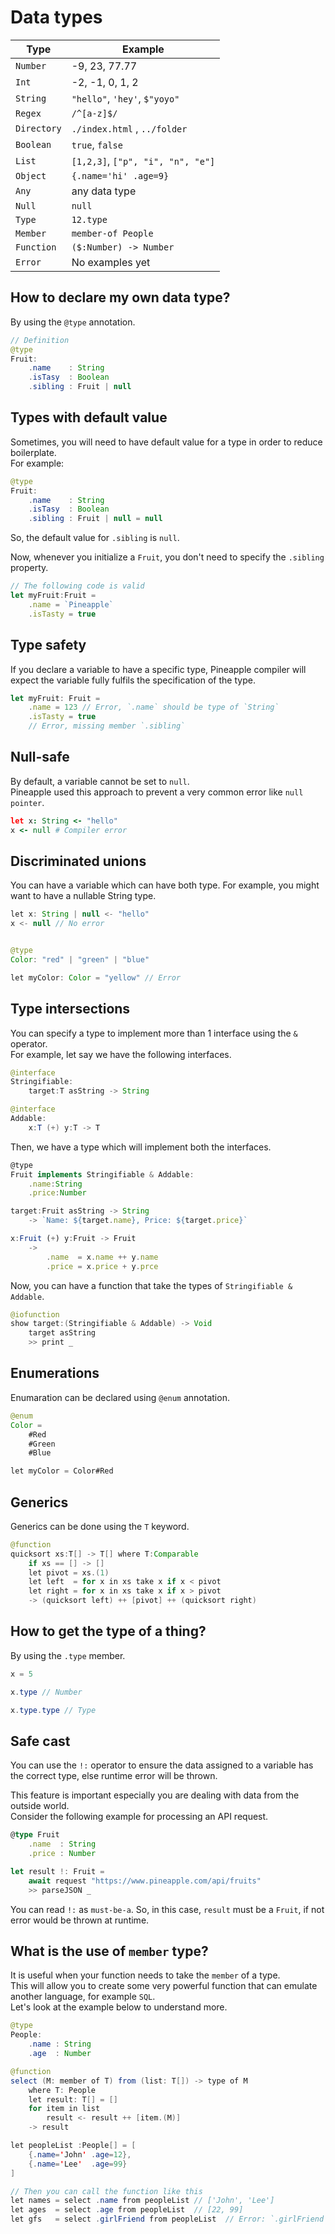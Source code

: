 # Data types

|Type|Example|  
|--|--|  
|`Number`|-9, 23, 77.77|
|`Int`|-2, -1, 0, 1, 2|
|`String`|`"hello"`, `'hey'`, `$"yoyo"`|
|`Regex`|`/^[a-z]$/`|
|`Directory`|`./index.html` , `../folder`|
|`Boolean`|`true`, `false`|
|`List`|`[1,2,3]`, `["p", "i", "n", "e"]`|
|`Object`|`{.name='hi' .age=9}`|
|`Any`|any data type|
|`Null`|`null`|
|`Type`|`12.type`|
|`Member`|`member-of People`|
|`Function`|`($:Number) -> Number`|
|`Error`|No examples yet|


## How to declare my own data type?
By using the `@type` annotation.
```java
// Definition
@type 
Fruit:
    .name    : String
    .isTasy  : Boolean
    .sibling : Fruit | null
```

## Types with default value
Sometimes, you will need to have default value for a type in order to reduce boilerplate.  
For example:
```java
@type
Fruit:
    .name    : String
    .isTasy  : Boolean
    .sibling : Fruit | null = null
```
So, the default value for `.sibling` is `null`.

Now, whenever you initialize a `Fruit`, you don't need to specify the `.sibling` property.
```js
// The following code is valid
let myFruit:Fruit = 
    .name = `Pineapple`
    .isTasty = true
```

## Type safety
If you declare a variable to have a specific type, Pineapple compiler will expect the variable fully fulfils the specification of the type.
```js
let myFruit: Fruit = 
    .name = 123 // Error, `.name` should be type of `String`
    .isTasty = true
    // Error, missing member `.sibling`
```


## Null-safe
By default, a variable cannot be set to `null`.  
Pineapple used this approach to prevent a very common error like `null pointer`.
```coffee
let x: String <- "hello"
x <- null # Compiler error
```


## Discriminated unions
You can have a variable which can have both type. For example, you might want to have a nullable String type.
```java
let x: String | null <- "hello"
x <- null // No error


@type 
Color: "red" | "green" | "blue"

let myColor: Color = "yellow" // Error
```

## Type intersections
You can specify a type to implement more than 1 interface using the `&` operator.  
For example, let say we have the following interfaces.
```java
@interface
Stringifiable:
    target:T asString -> String

@interface 
Addable:
    x:T (+) y:T -> T
```
Then, we have a type which will implement both the interfaces.
```js
@type
Fruit implements Stringifiable & Addable:
    .name:String
    .price:Number

target:Fruit asString -> String
    -> `Name: ${target.name}, Price: ${target.price}`

x:Fruit (+) y:Fruit -> Fruit
    -> 
        .name  = x.name ++ y.name
        .price = x.price + y.prce
```
Now, you can have a function that take the types of `Stringifiable & Addable`.
```java
@iofunction
show target:(Stringifiable & Addable) -> Void
    target asString
    >> print _
```

## Enumerations
Enumaration can be declared using `@enum` annotation.

```java
@enum
Color = 
    #Red
    #Green 
    #Blue

let myColor = Color#Red
```

## Generics
Generics can be done using the `T` keyword.
```java
@function
quicksort xs:T[] -> T[] where T:Comparable
    if xs == [] -> []
    let pivot = xs.(1)
    let left  = for x in xs take x if x < pivot
    let right = for x in xs take x if x > pivot
    -> (quicksort left) ++ [pivot] ++ (quicksort right)
```

## How to get the type of a thing?
By using the `.type` member. 
```java
x = 5

x.type // Number

x.type.type // Type

```

## Safe cast
You can use the `!:` operator to ensure the data assigned to a variable has the correct type, else runtime error will be thrown.

This feature is important especially you are dealing with data from the outside world.  
Consider the following example for processing an API request.

```ts
@type Fruit
    .name  : String
    .price : Number

let result !: Fruit = 
    await request "https://www.pineapple.com/api/fruits"
    >> parseJSON _
```
You can read `!:` as `must-be-a`.  So, in this case, `result` must be a `Fruit`, if not error would be thrown at runtime.


## What is the use of `member` type?
It is useful when your function needs to take the `member` of a type.  
This will allow you to create some very powerful function that can emulate another language, for example `SQL`.  
Let's look at the example below to understand more.

```java
@type
People:
    .name : String
    .age  : Number

@function
select (M: member of T) from (list: T[]) -> type of M
    where T: People
    let result: T[] = []
    for item in list
        result <- result ++ [item.(M)]
    -> result

let peopleList :People[] = [
    {.name='John' .age=12},
    {.name='Lee'  .age=99}
]

// Then you can call the function like this
let names = select .name from peopleList // ['John', 'Lee']
let ages  = select .age from peopleList  // [22, 99]
let gfs   = select .girlFriend from peopleList  // Error: `.girlFriend` is not a member of `People`
```